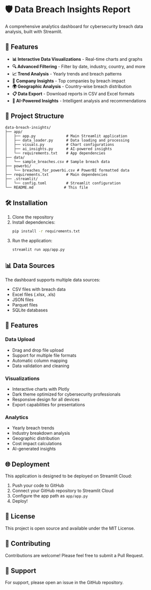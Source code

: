 # 🛡️ Data Breach Insights Report

A comprehensive analytics dashboard for cybersecurity breach data analysis, built with Streamlit.

## 🚀 Features

- **📊 Interactive Data Visualizations** - Real-time charts and graphs
- **🔍 Advanced Filtering** - Filter by date, industry, country, and more
- **📈 Trend Analysis** - Yearly trends and breach patterns
- **🏢 Company Insights** - Top companies by breach impact
- **🌍 Geographic Analysis** - Country-wise breach distribution
- **📋 Data Export** - Download reports in CSV and Excel formats
- **🤖 AI-Powered Insights** - Intelligent analysis and recommendations

## 📁 Project Structure

```
data-breach-insights/
├── app/
│   ├── app.py              # Main Streamlit application
│   ├── data_loader.py      # Data loading and processing
│   ├── visuals.py          # Chart configurations
│   ├── ai_insights.py      # AI-powered insights
│   └── requirements.txt    # App dependencies
├── data/
│   └── sample_breaches.csv # Sample breach data
├── powerbi/
│   └── breaches_for_powerbi.csv # PowerBI formatted data
├── requirements.txt        # Main dependencies
├── .streamlit/
│   └── config.toml         # Streamlit configuration
└── README.md              # This file
```

## 🛠️ Installation

1. Clone the repository
2. Install dependencies:
   ```bash
   pip install -r requirements.txt
   ```
3. Run the application:
   ```bash
   streamlit run app/app.py
   ```

## 📊 Data Sources

The dashboard supports multiple data sources:
- CSV files with breach data
- Excel files (.xlsx, .xls)
- JSON files
- Parquet files
- SQLite databases

## 🎨 Features

### Data Upload
- Drag and drop file upload
- Support for multiple file formats
- Automatic column mapping
- Data validation and cleaning

### Visualizations
- Interactive charts with Plotly
- Dark theme optimized for cybersecurity professionals
- Responsive design for all devices
- Export capabilities for presentations

### Analytics
- Yearly breach trends
- Industry breakdown analysis
- Geographic distribution
- Cost impact calculations
- AI-generated insights

## 🌐 Deployment

This application is designed to be deployed on Streamlit Cloud:

1. Push your code to GitHub
2. Connect your GitHub repository to Streamlit Cloud
3. Configure the app path as `app/app.py`
4. Deploy!

## 📝 License

This project is open source and available under the MIT License.

## 🤝 Contributing

Contributions are welcome! Please feel free to submit a Pull Request.

## 📧 Support

For support, please open an issue in the GitHub repository.